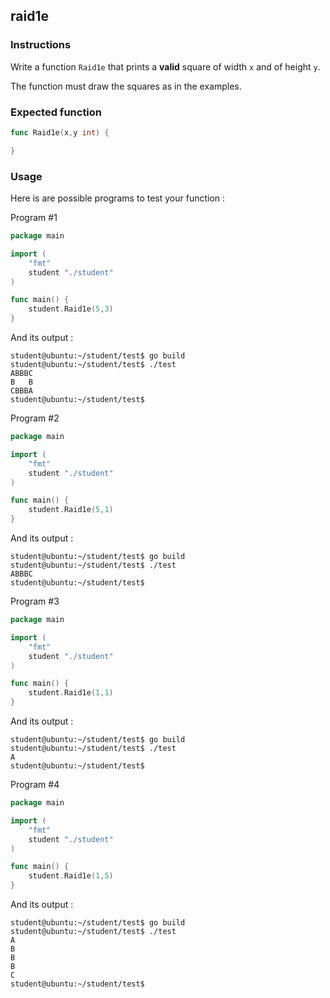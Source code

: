 ## raid1e

### Instructions

Write a function `Raid1e` that prints a **valid** square of width `x` and of height `y`.

The function must draw the squares as in the examples.

### Expected function

```go
func Raid1e(x,y int) {

}
```

### Usage

Here is are possible programs to test your function :

Program #1

```go
package main

import (
	"fmt"
	student "./student"
)

func main() {
	student.Raid1e(5,3)
}
```

And its output :

```console
student@ubuntu:~/student/test$ go build
student@ubuntu:~/student/test$ ./test
ABBBC
B   B
CBBBA
student@ubuntu:~/student/test$
```

Program #2

```go
package main

import (
	"fmt"
	student "./student"
)

func main() {
	student.Raid1e(5,1)
}
```

And its output :

```console
student@ubuntu:~/student/test$ go build
student@ubuntu:~/student/test$ ./test
ABBBC
student@ubuntu:~/student/test$
```

Program #3

```go
package main

import (
	"fmt"
	student "./student"
)

func main() {
	student.Raid1e(1,1)
}
```

And its output :

```console
student@ubuntu:~/student/test$ go build
student@ubuntu:~/student/test$ ./test
A
student@ubuntu:~/student/test$
```

Program #4

```go
package main

import (
	"fmt"
	student "./student"
)

func main() {
	student.Raid1e(1,5)
}
```

And its output :

```console
student@ubuntu:~/student/test$ go build
student@ubuntu:~/student/test$ ./test
A
B
B
B
C
student@ubuntu:~/student/test$
```
